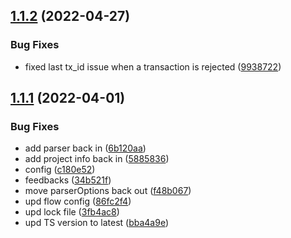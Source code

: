 ## [1.1.2](https://github.com/stacks-network/subdomain-registrar/compare/v1.1.1...v1.1.2) (2022-04-27)


### Bug Fixes

* fixed last tx_id issue when a transaction is rejected ([9938722](https://github.com/stacks-network/subdomain-registrar/commit/993872268b5b89bedc5ee4d7497f111fb1ede18e))

## [1.1.1](https://github.com/stacks-network/subdomain-registrar/compare/v1.1.0...v1.1.1) (2022-04-01)


### Bug Fixes

* add parser back in ([6b120aa](https://github.com/stacks-network/subdomain-registrar/commit/6b120aa4311a425e8d70f3c56b52d1d5bd4e9cc1))
* add project info back in ([5885836](https://github.com/stacks-network/subdomain-registrar/commit/58858364b51aa4f288bb6e8b9576516a268b72b1))
* config ([c180e52](https://github.com/stacks-network/subdomain-registrar/commit/c180e5207618522010712b400c1cac11ca5bf1e1))
* feedbacks ([34b521f](https://github.com/stacks-network/subdomain-registrar/commit/34b521fcef2bdf7c47046fe540724f159b895f46))
* move parserOptions back out ([f48b067](https://github.com/stacks-network/subdomain-registrar/commit/f48b067393f57c0fc1abc40e198e071bed6e7d55))
* upd flow config ([86fc2f4](https://github.com/stacks-network/subdomain-registrar/commit/86fc2f43cf4869926e849414f189dcb202395a22))
* upd lock file ([3fb4ac8](https://github.com/stacks-network/subdomain-registrar/commit/3fb4ac8ae76e842cb36a897d150e29b621a42276))
* upd TS version to latest ([bba4a9e](https://github.com/stacks-network/subdomain-registrar/commit/bba4a9e632ba289c76cdc0f4e48f75fb9fdcd4a4))
